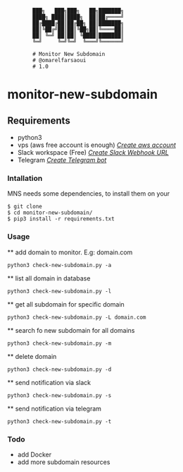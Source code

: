 ```
        ███╗   ███╗███╗   ██╗███████╗
        ████╗ ████║████╗  ██║██╔════╝
        ██╔████╔██║██╔██╗ ██║███████╗
        ██║╚██╔╝██║██║╚██╗██║╚════██║
        ██║ ╚═╝ ██║██║ ╚████║███████║
        ╚═╝     ╚═╝╚═╝  ╚═══╝╚══════╝            

        # Monitor New Subdomain
        # @omarelfarsaoui
        # 1.0     
```
# monitor-new-subdomain


## Requirements
 * python3 
 * vps (aws free account is enough) *[Create aws account ](https://aws.amazon.com/premiumsupport/knowledge-center/create-and-activate-aws-account/)*
 * Slack workspace (Free) *[Create Slack Webhook URL](https://get.slack.help/hc/en-us/articles/115005265063-Incoming-WebHooks-for-Slack)*
 * Telegram *[Create Telegram bot](https://medium.com/@xabaras/sending-a-message-to-a-telegram-channel-the-easy-way-eb0a0b32968)*

### Intallation

MNS needs some dependencies, to install them on your 

```
$ git clone 
$ cd monitor-new-subdomain/
$ pip3 install -r requirements.txt

```

### Usage

** add domain to monitor. E.g: domain.com
```
python3 check-new-subdomain.py -a 
```

** list all domain in database
```
python3 check-new-subdomain.py -l
```

** get all subdomain for specific domain
```
python3 check-new-subdomain.py -L domain.com
```

** search fo new subdomain for all domains
```
python3 check-new-subdomain.py -m
```

** delete domain
```
python3 check-new-subdomain.py -d
```

** send notification via slack 
```
python3 check-new-subdomain.py -s
```

** send notification via telegram 
```
python3 check-new-subdomain.py -t
```



### Todo
 * add Docker
 * add more subdomain resources